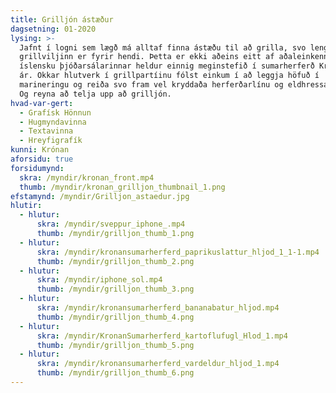 ```yaml
---
title: Grilljón ástæður
dagsetning: 01-2020
lysing: >-
  Jafnt í logni sem lægð má alltaf finna ástæðu til að grilla, svo lengi sem
  grillviljinn er fyrir hendi. Þetta er ekki aðeins eitt af aðaleinkennum
  íslensku þjóðarsálarinnar heldur einnig meginstefið í sumarherferð Krónunnar í
  ár. Okkar hlutverk í grillpartíinu fólst einkum í að leggja höfuð í
  marineringu og reiða svo fram vel kryddaða herferðarlínu og eldhressa hönnun.
  Og reyna að telja upp að grilljón.
hvad-var-gert:
  - Grafísk Hönnun
  - Hugmyndavinna
  - Textavinna
  - Hreyfigrafík
kunni: Krónan
aforsidu: true
forsidumynd:
  skra: /myndir/kronan_front.mp4
  thumb: /myndir/kronan_grilljon_thumbnail_1.png
efstamynd: /myndir/Grilljon_astaedur.jpg
hlutir:
  - hlutur:
      skra: /myndir/sveppur_iphone_.mp4
      thumb: /myndir/grilljon_thumb_1.png
  - hlutur:
      skra: /myndir/kronansumarherferd_paprikuslattur_hljod_1_1-1.mp4
      thumb: /myndir/grilljon_thumb_2.png
  - hlutur:
      skra: /myndir/iphone_sol.mp4
      thumb: /myndir/grilljon_thumb_3.png
  - hlutur:
      skra: /myndir/kronansumarherferd_bananabatur_hljod.mp4
      thumb: /myndir/grilljon_thumb_4.png
  - hlutur:
      skra: /myndir/KronanSumarherferd_kartoflufugl_Hlod_1.mp4
      thumb: /myndir/grilljon_thumb_5.png
  - hlutur:
      skra: /myndir/kronansumarherferd_vardeldur_hljod_1.mp4
      thumb: /myndir/grilljon_thumb_6.png
---
```


